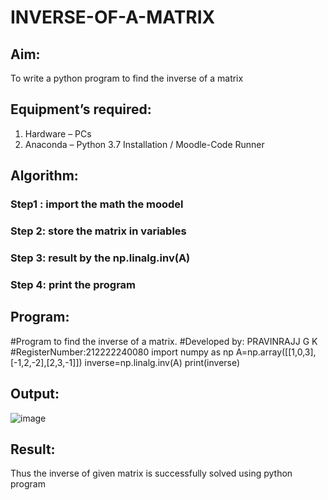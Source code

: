 # INVERSE-OF-A-MATRIX
## Aim:
To write a python program to find the inverse of a matrix
## Equipment’s required:
1. 	Hardware – PCs
2. 	Anaconda – Python 3.7 Installation / Moodle-Code Runner
## Algorithm:
### Step1 : import the math the moodel
### Step 2: store the matrix in variables
### Step 3: result by the np.linalg.inv(A)
### Step 4: print the program

## Program:

#Program to find the inverse of a matrix.
#Developed by: PRAVINRAJJ G K
#RegisterNumber:212222240080
import numpy as np
A=np.array([[1,0,3],[-1,2,-2],[2,3,-1]])
inverse=np.linalg.inv(A)
print(inverse)

## Output:
![image](https://user-images.githubusercontent.com/117917674/228283086-959164d0-22e8-4835-920e-c54ab71a09ff.png)

## Result:
Thus the inverse of given matrix is successfully solved using python program

